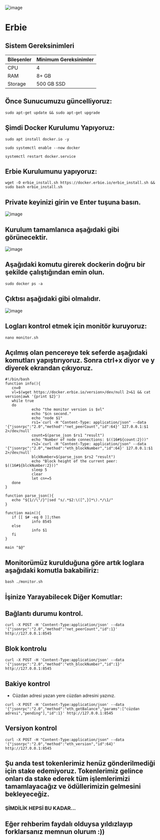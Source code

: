 ![image](https://github.com/zeycan1/Erbie/assets/108004368/2cf4b36a-0586-42b5-934e-c4d43ae808ec)


# Erbie


## Sistem Gereksinimleri
| Bileşenler | Minimum Gereksinimler | 
| ------------ | ------------ |
| CPU |	4|
| RAM	| 8+ GB |
| Storage	| 500 GB SSD |


## Önce Sunucumuzu güncelliyoruz:
```
sudo apt-get update && sudo apt-get upgrade
```
## Şimdi Docker Kurulumu Yapıyoruz:
```
sudo apt install docker.io -y
```

```
sudo systemctl enable --now docker
```

```
systemctl restart docker.service
```
## Erbie Kurulumunu yapıyoruz:
```
wget -O erbie_install.sh https://docker.erbie.io/erbie_install.sh && sudo bash erbie_install.sh
```
## Private keyinizi girin ve Enter tuşuna basın.

![image](https://github.com/zeycan1/Erbie/assets/108004368/a211bc2f-3708-4bb9-8878-454abe84a905)

## Kurulum tamamlanıca aşağıdaki gibi görünecektir.

![image](https://github.com/zeycan1/Erbie/assets/108004368/f4c8e081-36a7-4bac-bca2-e1db1e3419da)

## Aşağıdaki komutu girerek dockerin doğru bir şekilde çalıştığından emin olun.
```
sudo docker ps -a
```
## Çıktısı aşağıdaki gibi olmalıdır.

![image](https://github.com/zeycan1/Erbie/assets/108004368/748735e1-88a5-4a10-bde0-6c5486d75fb6)

## Logları kontrol etmek için monitör kuruyoruz:
```
nano monitor.sh

```
## Açılmış olan pencereye tek seferde aşağıdaki komutları yapıştırıyoruz. Sonra ctrl+x diyor ve y diyerek ekrandan çıkıyoruz.
```
#!/bin/bash
function info(){
   cn=0
   vl=$(wget https://docker.erbie.io/version>/dev/null 2>&1 && cat version|awk '{print $2}')
   while true
   do
            echo "the monitor version is $vl"
            echo "$cn second."
            echo "node $1"
            rs1=`curl -H "Content-Type: application/json" --data '{"jsonrpc":"2.0","method":"net_peerCount","id":64}' 127.0.0.1:$1 2>/dev/null`
            count=$(parse_json $rs1 "result")
            echo "Number of node connections: $((16#${count:2}))"
            rs2=`curl -H "Content-Type: application/json" --data '{"jsonrpc":"2.0","method":"eth_blockNumber","id":64}' 127.0.0.1:$1 2>/dev/null`
            blckNumber=$(parse_json $rs2 "result")
            echo "Block height of the current peer: $((16#${blckNumber:2}))"
            sleep 5
            clear
            let cn+=5
   done
}

function parse_json(){
   echo "${1//\"/}"|sed "s/.*$2:\([^,}]*\).*/\1/"
}

function main(){
   if [[ $# -eq 0 ]];then
            info 8545
   else
            info $1
   fi
}

main "$@"

```
## Monitorümüz kurulduğuna göre artık loglara aşağıdaki komutla bakabiliriz:
```
bash ./monitor.sh
```

## İşinize Yarayabilecek Diğer Komutlar:

## Bağlantı durumu kontrol.
```
curl -X POST -H 'Content-Type:application/json' --data '{"jsonrpc":"2.0","method":"net_peerCount","id":1}' http://127.0.0.1:8545
```
## Blok kontrolu
```
curl -X POST -H 'Content-Type:application/json' --data '{"jsonrpc":"2.0","method":"eth_blockNumber","id":1}' http://127.0.0.1:8545
```
## Bakiye kontrol

- Cüzdan adresi yazan yere cüzdan adresini yazınız.
```
curl -X POST -H 'Content-Type:application/json' --data '{"jsonrpc":"2.0","method":"eth_getBalance","params":["cüzdan adresi","pending"],"id":1}' http://127.0.0.1:8545
```
## Versiyon kontrol
```
curl -X POST -H "Content-Type:application/json" --data '{"jsonrpc":"2.0","method":"eth_version","id":64}' http://127.0.0.1:8545
```

## Şu anda test tokenlerimiz henüz gönderilmediği için stake edemiyoruz. Tokenlerimiz gelince onları da stake ederek tüm işlemlerimizi tamamlayacağız ve ödüllerimizin gelmesini bekleyeceğiz.


### ŞİMDİLİK HEPSİ BU KADAR... 
## Eğer rehberim faydalı olduysa yıldızlayıp forklarsanız memnun olurum :))



























